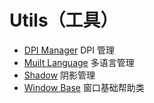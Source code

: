 ﻿# Utils（工具）

 - [DPI Manager](DPIManager.md) DPI 管理
 - [Muilt Language](MuiltLanguage.md) 多语言管理
 - [Shadow](Shadow.md) 阴影管理
 - [Window Base](WindowImplBase.md) 窗口基础帮助类
